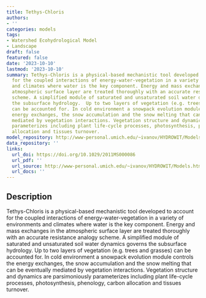 ```yaml
---
title: Tethys-Chloris
authors:
- ''
categories: models
tags:
- Watershed Ecohydrological Model
- Landscape
draft: false
featured: false
date: '2023-10-10'
lastmod: '2023-10-10'
summary: Tethys-Chloris is a physical-based mechanistic tool developed to account
  for the coupled interactions of energy-water-vegetation in a variety of environments
  and climates where water is the key component. Energy and mass exchanges in the
  atmospheric surface layer are treated thoroughly with an accurate resistance analogy
  scheme. A simplified module of saturated and unsaturated soil water dynamics governs
  the subsurface hydrology.  Up to two layers of vegetation (e.g. trees and grasses)
  can be accounted for. In cold environment a snowpack evolution module controls the
  energy exchanges, the snow accumulation and the snow melting that can be eventually
  mediated by vegetation interactions. Vegetation structure and dynamics are parsimoniously
  parameterizes including plant life-cycle processes, photosynthesis, phenology, carbon
  allocation and tissues turnover.
model_repository: http://www-personal.umich.edu/~ivanov/HYDROWIT/Models.html
data_repository: ''
links:
  url_doi: https://doi.org/10.1029/2011MS000086
  url_pdf: ''
  url_source: http://www-personal.umich.edu/~ivanov/HYDROWIT/Models.html
  url_docs: ''
---
```


## Description

Tethys-Chloris is a physical-based mechanistic tool developed to account for the coupled interactions of energy-water-vegetation in a variety of environments and climates where water is the key component. Energy and mass exchanges in the atmospheric surface layer are treated thoroughly with an accurate resistance analogy scheme. A simplified module of saturated and unsaturated soil water dynamics governs the subsurface hydrology.  Up to two layers of vegetation (e.g. trees and grasses) can be accounted for. In cold environment a snowpack evolution module controls the energy exchanges, the snow accumulation and the snow melting that can be eventually mediated by vegetation interactions. Vegetation structure and dynamics are parsimoniously parameterizes including plant life-cycle processes, photosynthesis, phenology, carbon allocation and tissues turnover.

